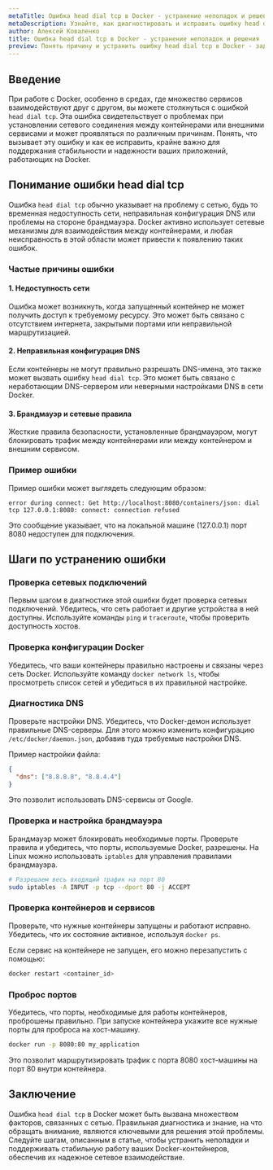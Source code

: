 ```yaml
---
metaTitle: Ошибка head dial tcp в Docker - устранение неполадок и решения
metaDescription: Узнайте, как диагностировать и исправить ошибку head dial tcp в Docker, чтобы обеспечить стабильную работу контейнеров и сетей
author: Алексей Коваленко
title: Ошибка head dial tcp в Docker - устранение неполадок и решения
preview: Понять причину и устранить ошибку head dial tcp в Docker - задача важная для обеспечения безотказной работы контейнеров. Исправьте ошибки сетевого взаимодействия быстро и эффективно.
---
```


## Введение

При работе с Docker, особенно в средах, где множество сервисов взаимодействуют друг с другом, вы можете столкнуться с ошибкой `head dial tcp`. Эта ошибка свидетельствует о проблемах при установлении сетевого соединения между контейнерами или внешними сервисами и может проявляться по различным причинам. Понять, что вызывает эту ошибку и как ее исправить, крайне важно для поддержания стабильности и надежности ваших приложений, работающих на Docker.

## Понимание ошибки head dial tcp

Ошибка `head dial tcp` обычно указывает на проблему с сетью, будь то временная недоступность сети, неправильная конфигурация DNS или проблемы на стороне брандмауэра. Docker активно использует сетевые механизмы для взаимодействия между контейнерами, и любая неисправность в этой области может привести к появлению таких ошибок.

### Частые причины ошибки

#### 1. Недоступность сети

Ошибка может возникнуть, когда запущенный контейнер не может получить доступ к требуемому ресурсу. Это может быть связано с отсутствием интернета, закрытыми портами или неправильной маршрутизацией.

#### 2. Неправильная конфигурация DNS

Если контейнеры не могут правильно разрешать DNS-имена, это также может вызвать ошибку `head dial tcp`. Это может быть связано с неработающим DNS-сервером или неверными настройками DNS в сети Docker.

#### 3. Брандмауэр и сетевые правила

Жесткие правила безопасности, установленные брандмауэром, могут блокировать трафик между контейнерами или между контейнером и внешним сервисом.

### Пример ошибки

Пример ошибки может выглядеть следующим образом:

```
error during connect: Get http://localhost:8080/containers/json: dial tcp 127.0.0.1:8080: connect: connection refused
```

Это сообщение указывает, что на локальной машине (127.0.0.1) порт 8080 недоступен для подключения.

## Шаги по устранению ошибки

### Проверка сетевых подключений

Первым шагом в диагностике этой ошибки будет проверка сетевых подключений. Убедитесь, что сеть работает и другие устройства в ней доступны. Используйте команды `ping` и `traceroute`, чтобы проверить доступность хостов.

### Проверка конфигурации Docker

Убедитесь, что ваши контейнеры правильно настроены и связаны через сеть Docker. Используйте команду `docker network ls`, чтобы просмотреть список сетей и убедиться в их правильной настройке.

### Диагностика DNS

Проверьте настройки DNS. Убедитесь, что Docker-демон использует правильные DNS-серверы. Для этого можно изменить конфигурацию `/etc/docker/daemon.json`, добавив туда требуемые настройки DNS.

Пример настройки файла:

```json
{
  "dns": ["8.8.8.8", "8.8.4.4"]
}
```

Это позволит использовать DNS-сервисы от Google.

### Проверка и настройка брандмауэра

Брандмауэр может блокировать необходимые порты. Проверьте правила и убедитесь, что порты, используемые Docker, разрешены. На Linux можно использовать `iptables` для управления правилами брандмауэра.

```bash
# Разрешаем весь входящий трафик на порт 80
sudo iptables -A INPUT -p tcp --dport 80 -j ACCEPT
```

### Проверка контейнеров и сервисов

Проверьте, что нужные контейнеры запущены и работают исправно. Убедитесь, что их состояние активное, используя `docker ps`.

Если сервис на контейнере не запущен, его можно перезапустить с помощью:

```bash
docker restart <container_id>
```

### Проброс портов

Убедитесь, что порты, необходимые для работы контейнеров, проброшены правильно. При запуске контейнера укажите все нужные порты для проброса на хост-машину.

```bash
docker run -p 8080:80 my_application
```

Это позволит маршрутизировать tрафик с порта 8080 хост-машины на порт 80 внутри контейнера.

## Заключение

Ошибка `head dial tcp` в Docker может быть вызвана множеством факторов, связанных с сетью. Правильная диагностика и знание, на что обращать внимание, являются ключевыми для решения этой проблемы. Следуйте шагам, описанным в статье, чтобы устранить неполадки и поддерживать стабильную работу ваших Docker-контейнеров, обеспечив их надежное сетевое взаимодействие.